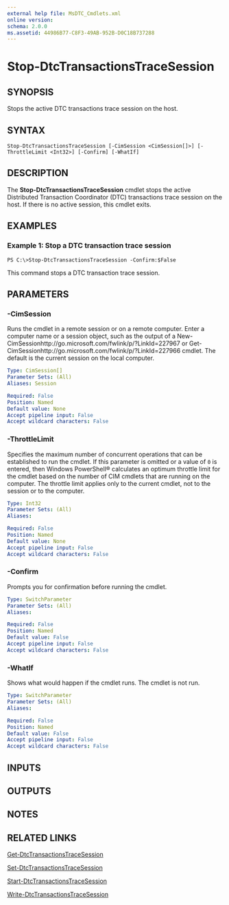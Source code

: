 ```yaml
---
external help file: MsDTC_Cmdlets.xml
online version: 
schema: 2.0.0
ms.assetid: 44986B77-C8F3-49AB-952B-D0C18B737288
---
```


# Stop-DtcTransactionsTraceSession

## SYNOPSIS
Stops the active DTC transactions trace session on the host.

## SYNTAX

```
Stop-DtcTransactionsTraceSession [-CimSession <CimSession[]>] [-ThrottleLimit <Int32>] [-Confirm] [-WhatIf]
```

## DESCRIPTION
The **Stop-DtcTransactionsTraceSession** cmdlet stops the active Distributed Transaction Coordinator (DTC) transactions trace session on the host.
If there is no active session, this cmdlet exits.

## EXAMPLES

### Example 1: Stop a DTC transaction trace session
```
PS C:\>Stop-DtcTransactionsTraceSession -Confirm:$False
```

This command stops a DTC transaction trace session.

## PARAMETERS

### -CimSession
Runs the cmdlet in a remote session or on a remote computer.
Enter a computer name or a session object, such as the output of a New-CimSessionhttp://go.microsoft.com/fwlink/p/?LinkId=227967 or Get-CimSessionhttp://go.microsoft.com/fwlink/p/?LinkId=227966 cmdlet.
The default is the current session on the local computer.

```yaml
Type: CimSession[]
Parameter Sets: (All)
Aliases: Session

Required: False
Position: Named
Default value: None
Accept pipeline input: False
Accept wildcard characters: False
```

### -ThrottleLimit
Specifies the maximum number of concurrent operations that can be established to run the cmdlet.
If this parameter is omitted or a value of `0` is entered, then Windows PowerShell® calculates an optimum throttle limit for the cmdlet based on the number of CIM cmdlets that are running on the computer.
The throttle limit applies only to the current cmdlet, not to the session or to the computer.

```yaml
Type: Int32
Parameter Sets: (All)
Aliases: 

Required: False
Position: Named
Default value: None
Accept pipeline input: False
Accept wildcard characters: False
```

### -Confirm
Prompts you for confirmation before running the cmdlet.

```yaml
Type: SwitchParameter
Parameter Sets: (All)
Aliases: 

Required: False
Position: Named
Default value: False
Accept pipeline input: False
Accept wildcard characters: False
```

### -WhatIf
Shows what would happen if the cmdlet runs.
The cmdlet is not run.

```yaml
Type: SwitchParameter
Parameter Sets: (All)
Aliases: 

Required: False
Position: Named
Default value: False
Accept pipeline input: False
Accept wildcard characters: False
```

## INPUTS

## OUTPUTS

## NOTES

## RELATED LINKS

[Get-DtcTransactionsTraceSession](./Get-DtcTransactionsTraceSession.md)

[Set-DtcTransactionsTraceSession](./Set-DtcTransactionsTraceSession.md)

[Start-DtcTransactionsTraceSession](./Start-DtcTransactionsTraceSession.md)

[Write-DtcTransactionsTraceSession](./Write-DtcTransactionsTraceSession.md)

